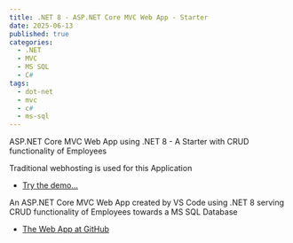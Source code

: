 ```yaml
---
title: .NET 8 - ASP.NET Core MVC Web App - Starter 
date: 2025-06-13
published: true
categories:
  - .NET
  - MVC
  - MS SQL
  - C#
tags:
  - dot-net
  - mvc
  - c#
  - ms-sql
---
```



ASP.NET Core MVC Web App using .NET 8 - A Starter with CRUD functionality of Employees

Traditional webhosting is used for this Application

<ul>
<li>
<a href="https://dotnet.mvc.employee.persteenolsen.com" target="_blank">Try the demo...</a>
</li>

</ul>

<p>An ASP.NET Core MVC Web App created by VS Code using .NET 8 serving CRUD functionality of Employees towards a MS SQL Database</p>

<ul>
<li>
<a href="https://github.com/persteenolsen/dotnet-8-mvc-employee-crud" target="_blank">The Web App at GitHub</a>
</li>


</ul>
